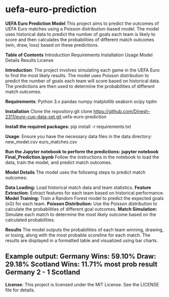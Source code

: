 # uefa-euro-prediction

**UEFA Euro Prediction Model**
This project aims to predict the outcomes of UEFA Euro matches using a Poisson distribution-based model. The model uses historical data to predict the number of goals each team is likely to score and then calculates the probabilities of different match outcomes (win, draw, loss) based on these predictions.

**Table of Contents**
Introduction
Requirements
Installation
Usage
Model Details
Results
License

**Introduction**:
The project involves simulating each game in the UEFA Euro to find the most likely results. The model uses Poisson distribution to predict the number of goals each team will score based on historical data. The predictions are then used to determine the probabilities of different match outcomes.

**Requirements**:
Python 3.x
pandas
numpy
matplotlib
seaborn
scipy
tqdm

**Installation**
Clone the repository:git clone https://github.com/Dinesh-2311/euro-cup-data-set.git
 uefa-euro-prediction
 
**Install the required packages:** pip install -r requirements.txt

**Usage**: Ensure you have the necessary data files in the data directory:
new_model.csv
euro_matches.csv

**Run the Jupyter notebook to perform the predictions:**
**jupyter notebook Final_Prediction.ipynb**
Follow the instructions in the notebook to load the data, train the model, and predict match outcomes.

**Model Details**
The model uses the following steps to predict match outcomes:

**Data Loading:** Load historical match data and team statistics.
**Feature Extraction:** Extract features for each team based on historical performance.
**Model Training:** Train a Random Forest model to predict the expected goals (xG) for each team.
**Poisson Distribution:** Use the Poisson distribution to calculate the probabilities of different goal outcomes.
**Match Simulation:** Simulate each match to determine the most likely outcome based on the calculated probabilities.

**Results**
The model outputs the probabilities of each team winning, drawing, or losing, along with the most probable scoreline for each match. The results are displayed in a formatted table and visualized using bar charts.

Example output:
Germany Wins: 59.10%
Draw: 29.18%
Scotland Wins: 11.71%
most prob result Germany 2 - 1 Scotland
------------------------------------------
**License**:
This project is licensed under the MIT License. See the LICENSE file for details.

